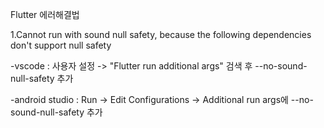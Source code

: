 Flutter 에러해결법

1.Cannot run with sound null safety, because the following dependencies don't support null safety

  -vscode : 사용자 설정 -> "Flutter run additional args" 검색 후 --no-sound-null-safety 추가
  
  -android studio : Run -> Edit Configurations -> Additional run args에 --no-sound-null-safety 추가
